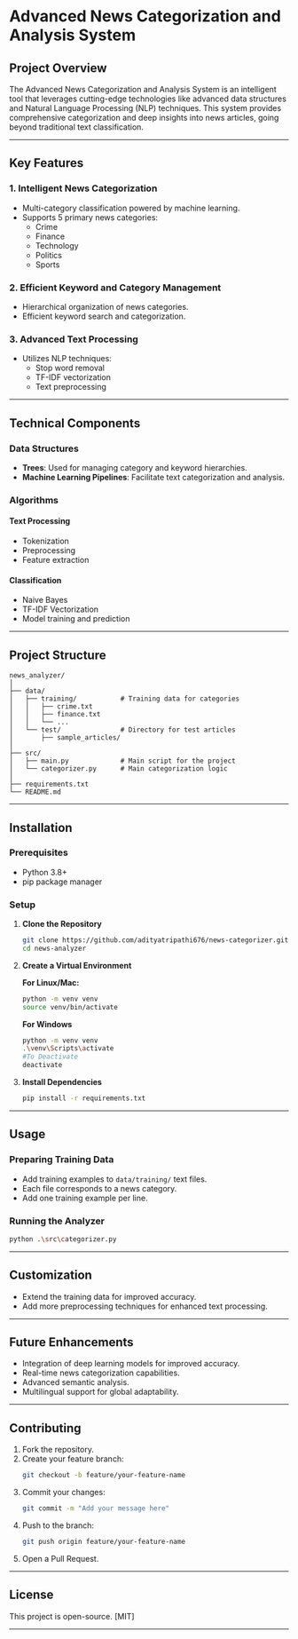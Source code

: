 # Advanced News Categorization and Analysis System

## Project Overview

The Advanced News Categorization and Analysis System is an intelligent tool that leverages cutting-edge technologies like advanced data structures and Natural Language Processing (NLP) techniques. This system provides comprehensive categorization and deep insights into news articles, going beyond traditional text classification.

---

## Key Features

### 1. Intelligent News Categorization

- Multi-category classification powered by machine learning.
- Supports 5 primary news categories:
  - Crime
  - Finance
  - Technology
  - Politics
  - Sports

### 2. Efficient Keyword and Category Management

- Hierarchical organization of news categories.
- Efficient keyword search and categorization.

### 3. Advanced Text Processing

- Utilizes NLP techniques:
  - Stop word removal
  - TF-IDF vectorization
  - Text preprocessing

---

## Technical Components

### Data Structures

- **Trees**: Used for managing category and keyword hierarchies.
- **Machine Learning Pipelines**: Facilitate text categorization and analysis.

### Algorithms

#### Text Processing

- Tokenization
- Preprocessing
- Feature extraction

#### Classification

- Naive Bayes
- TF-IDF Vectorization
- Model training and prediction

---

## Project Structure

```plaintext
news_analyzer/
│
├── data/
│   ├── training/           # Training data for categories
│   │   ├── crime.txt
│   │   ├── finance.txt
│   │   └── ...
│   └── test/               # Directory for test articles
│       ├── sample_articles/
│
├── src/
│   ├── main.py             # Main script for the project
│   └── categorizer.py      # Main categorization logic
│
├── requirements.txt
└── README.md
```

---

## Installation

### Prerequisites

- Python 3.8+
- pip package manager

### Setup

1. **Clone the Repository**

   ```bash
   git clone https://github.com/adityatripathi676/news-categorizer.git
   cd news-analyzer
   ```

2. **Create a Virtual Environment**

   **For Linux/Mac:**
   ```bash
   python -m venv venv
   source venv/bin/activate
   ```
   **For Windows**
   ```bash 
   python -m venv venv
   .\venv\Scripts\activate 
   #To Deactivate
   deactivate
   ```


3. **Install Dependencies**

   ```bash
   pip install -r requirements.txt
   ```

---

## Usage

### Preparing Training Data

- Add training examples to `data/training/` text files.
- Each file corresponds to a news category.
- Add one training example per line.

### Running the Analyzer

```bash
python .\src\categorizer.py
```

---

## Customization

- Extend the training data for improved accuracy.
- Add more preprocessing techniques for enhanced text processing.

---

## Future Enhancements

- Integration of deep learning models for improved accuracy.
- Real-time news categorization capabilities.
- Advanced semantic analysis.
- Multilingual support for global adaptability.

---

## Contributing

1. Fork the repository.
2. Create your feature branch:
   ```bash
   git checkout -b feature/your-feature-name
   ```
3. Commit your changes:
   ```bash
   git commit -m "Add your message here"
   ```
4. Push to the branch:
   ```bash
   git push origin feature/your-feature-name
   ```
5. Open a Pull Request.

---

## License

This project is open-source. [MIT]

---


